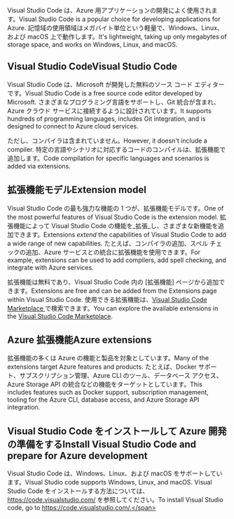 <span data-ttu-id="882c1-101">Visual Studio Code は、Azure 用アプリケーションの開発によく使用されます。</span><span class="sxs-lookup"><span data-stu-id="882c1-101">Visual Studio Code is a popular choice for developing applications for Azure.</span></span> <span data-ttu-id="882c1-102">記憶域の使用領域はメガバイト単位という軽量で、Windows、Linux、および macOS 上で動作します。</span><span class="sxs-lookup"><span data-stu-id="882c1-102">It's lightweight, taking up only megabytes of storage space, and works on Windows, Linux, and macOS.</span></span>

## <a name="visual-studio-code"></a><span data-ttu-id="882c1-103">Visual Studio Code</span><span class="sxs-lookup"><span data-stu-id="882c1-103">Visual Studio Code</span></span>

<span data-ttu-id="882c1-104">Visual Studio Code は、Microsoft が開発した無料のソース コード エディターです。</span><span class="sxs-lookup"><span data-stu-id="882c1-104">Visual Studio Code is a free source code editor developed by Microsoft.</span></span> <span data-ttu-id="882c1-105">さまざまなプログラミング言語をサポートし、Git 統合が含まれ、Azure クラウド サービスに接続するように設計されています。</span><span class="sxs-lookup"><span data-stu-id="882c1-105">It supports hundreds of programming languages, includes Git integration, and is designed to connect to Azure cloud services.</span></span>

<span data-ttu-id="882c1-106">ただし、コンパイラは含まれていません。</span><span class="sxs-lookup"><span data-stu-id="882c1-106">However, it doesn't include a compiler.</span></span> <span data-ttu-id="882c1-107">特定の言語やシナリオに対応するコードのコンパイルは、拡張機能で追加します。</span><span class="sxs-lookup"><span data-stu-id="882c1-107">Code compilation for specific languages and scenarios is added via extensions.</span></span>

## <a name="extension-model"></a><span data-ttu-id="882c1-108">拡張機能モデル</span><span class="sxs-lookup"><span data-stu-id="882c1-108">Extension model</span></span>

<span data-ttu-id="882c1-109">Visual Studio Code の最も強力な機能の 1 つが、拡張機能モデルです。</span><span class="sxs-lookup"><span data-stu-id="882c1-109">One of the most powerful features of Visual Studio Code is the extension model.</span></span> <span data-ttu-id="882c1-110">拡張機能によって Visual Studio Code の機能を_拡張_し、さまざまな新機能を追加できます。</span><span class="sxs-lookup"><span data-stu-id="882c1-110">Extensions _extend_ the capabilities of Visual Studio Code to add a wide range of new capabilities.</span></span> <span data-ttu-id="882c1-111">たとえば、コンパイラの追加、スペル チェックの追加、Azure サービスとの統合に拡張機能を使用できます。</span><span class="sxs-lookup"><span data-stu-id="882c1-111">For example, extensions can be used to add compilers, add spell checking, and integrate with Azure services.</span></span>

<span data-ttu-id="882c1-112">拡張機能は無料であり、Visual Studio Code 内の [拡張機能] ページから追加できます。</span><span class="sxs-lookup"><span data-stu-id="882c1-112">Extensions are free and can be added from the Extensions page within Visual Studio Code.</span></span> <span data-ttu-id="882c1-113">使用できる拡張機能は、[Visual Studio Code Marketplace ](https://marketplace.visualstudio.com/)で検索できます。</span><span class="sxs-lookup"><span data-stu-id="882c1-113">You can explore the available extensions in the [Visual Studio Code Marketplace](https://marketplace.visualstudio.com/).</span></span>

## <a name="azure-extensions"></a><span data-ttu-id="882c1-114">Azure 拡張機能</span><span class="sxs-lookup"><span data-stu-id="882c1-114">Azure extensions</span></span>

<span data-ttu-id="882c1-115">拡張機能の多くは Azure の機能と製品を対象としています。</span><span class="sxs-lookup"><span data-stu-id="882c1-115">Many of the extensions target Azure features and products.</span></span> <span data-ttu-id="882c1-116">たとえば、Docker サポート、サブスクリプション管理、Azure CLI のツール、データベース アクセス、Azure Storage API の統合などの機能をターゲットとしています。</span><span class="sxs-lookup"><span data-stu-id="882c1-116">This includes features such as Docker support, subscription management, tooling for the Azure CLI, database access, and Azure Storage API integration.</span></span>

## <a name="install-visual-studio-code-and-prepare-for-azure-development"></a><span data-ttu-id="882c1-117">Visual Studio Code をインストールして Azure 開発の準備をする</span><span class="sxs-lookup"><span data-stu-id="882c1-117">Install Visual Studio Code and prepare for Azure development</span></span>

<span data-ttu-id="882c1-118">Visual Studio Code は、Windows、Linux、および macOS をサポートしています。</span><span class="sxs-lookup"><span data-stu-id="882c1-118">Visual Studio code supports Windows, Linux, and macOS.</span></span> <span data-ttu-id="882c1-119">Visual Studio Code をインストールする方法については、 https://code.visualstudio.com/ を参照してください。</span><span class="sxs-lookup"><span data-stu-id="882c1-119">To install Visual Studio code, go to https://code.visualstudio.com/.</span></span>
